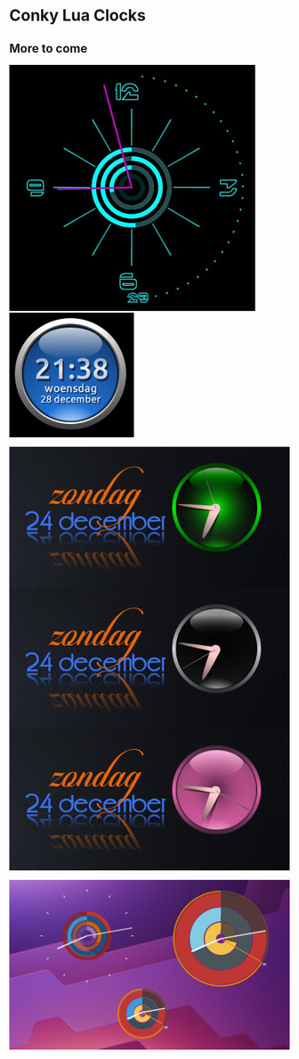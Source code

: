 # Conky Lua Clocks

## More to come


![Sample Conky Clock1](Lua-Clockmod-1/preview.jpg) ![Sample Conky time](conky-time-lua/preview.png)

![Sample Conky Clock Widget](conky-clock-widget/preview.png)

![Sample Conky Clock2](Lua-Clockmod-2/preview.png)